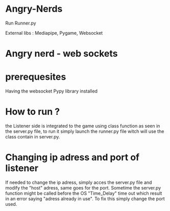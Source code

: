 # Angry-Nerds

Run Runner.py

External libs : Mediapipe, Pygame, Websocket


# Angry nerd - web sockets

# prerequesites
Having the websocket Pypy library installed

# How to run ?
the Listener side is integrated to the game using class function as seen in the server.py file, to run it simply launch the runner.py file witch will use the class contain in server.py.

# Changing ip adress and port of listener

If needed to change the ip adress, simply acces the server.py file and modify the "host" adress, same goes for the port. Sometime the server.py function might be called before the OS "Time_Delay" time out which result in an error saying "adress already in use". To fix this simply change the port used.
